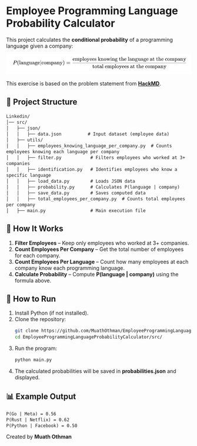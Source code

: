 # Employee Programming Language Probability Calculator

This project calculates the **conditional probability** of a programming language given a company:

![img.png](img.png)

This exercise is based on the problem statement from **[HackMD](https://hackmd.io/@gtarawneh/HkzQJm-9kl)**.

## 📂 Project Structure
```
Linkedin/
│── src/
│   ├── json/
│   │   ├── data.json          # Input dataset (employee data)
│   ├── utils/
│   │   ├── employees_knowing_language_per_company.py  # Counts employees knowing each language per company
│   │   ├── filter.py           # Filters employees who worked at 3+ companies
│   │   ├── identification.py   # Identifies employees who know a specific language
│   │   ├── load_data.py        # Loads JSON data
│   │   ├── probability.py      # Calculates P(language | company)
│   │   ├── save_data.py        # Saves computed data
│   │   ├── total_employees_per_company.py  # Counts total employees per company
│   ├── main.py                 # Main execution file
```

## 🔧 How It Works
1. **Filter Employees** – Keep only employees who worked at 3+ companies.
2. **Count Employees Per Company** – Get the total number of employees for each company.
3. **Count Employees Per Language** – Count how many employees at each company know each programming language.
4. **Calculate Probability** – Compute **P(language | company)** using the formula above.

## 🚀 How to Run
1. Install Python (if not installed).
2. Clone the repository:
   ```sh
   git clone https://github.com/MuathOthman/EmployeeProgrammingLanguageProbabilityCalculator.git
   cd EmployeeProgrammingLanguageProbabilityCalculator/src/
   ```
3. Run the program:
   ```sh
   python main.py
   ```
4. The calculated probabilities will be saved in **probabilities.json** and displayed.

## 📊 Example Output
```
P(Go | Meta) = 0.56
P(Rust | Netflix) = 0.62
P(Python | Facebook) = 0.50
```

Created by **Muath Othman**  

